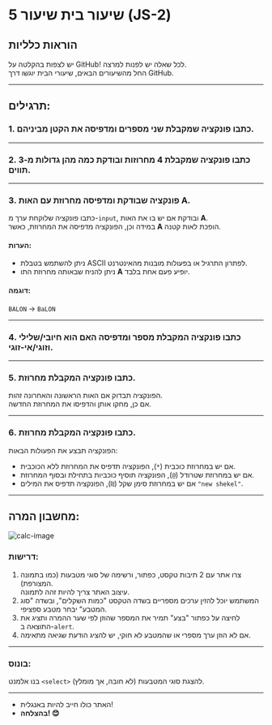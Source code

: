 # שיעור בית שיעור 5 (JS-2)

## הוראות כלליות
יש לצפות בהקלטה על GitHub! לכל שאלה יש לפנות למרצה.  
החל מהשיעורים הבאים, שיעורי הבית יוגשו דרך GitHub.

---

## תרגילים:

### 1. כתבו פונקציה שמקבלת שני מספרים ומדפיסה את הקטן מביניהם.

---

### 2. כתבו פונקציה שמקבלת 4 מחרוזות ובודקת כמה מהן גדולות מ-3 תווים.

---

### 3. פונקציה שבודקת ומדפיסה מחרוזת עם האות A.
כתבו פונקציה שלוקחת ערך מ-`input`, ובודקת אם יש בו את האות **A**.  
במידה וכן, הפונקציה מדפיסה את המחרוזת, כאשר **A** הופכת לאות קטנה.

#### הערות:
- ניתן להשתמש בטבלת ASCII לפתרון התרגיל או בפעולות מובנות מהאינטרנט.
- ניתן להניח שבאותה מחרוזת התו **A** יופיע פעם אחת בלבד.

#### דוגמה:
`BALON` → `BaLON`

---

### 4. כתבו פונקציה המקבלת מספר ומדפיסה האם הוא חיובי/שלילי וזוגי/אי-זוגי.

---

### 5. כתבו פונקציה המקבלת מחרוזת.
הפונקציה תבדוק אם האות הראשונה והאחרונה זהות.  
אם כן, מחקו אותן והדפיסו את המחרוזת החדשה.

---

### 6. כתבו פונקציה המקבלת מחרוזת.
הפונקציה תבצע את הפעולות הבאות:
- אם יש במחרוזת כוכבית (`*`), הפונקציה תדפיס את המחרוזת ללא הכוכבית.
- אם יש במחרוזת שטרודל (`@`), הפונקציה תוסיף כוכביות בתחילת ובסוף המחרוזת.
- אם יש במחרוזת סימן שקל (`₪`), הפונקציה תדפיס את המילים `"new shekel"`.

---

## מחשבון המרה:


![calc-image](https://github.com/user-attachments/assets/03d34f10-fca1-4230-8735-f97a7846f859)

### דרישות:
1. צרו אתר עם 2 תיבות טקסט, כפתור, ורשימה של סוגי מטבעות (כמו בתמונה המצורפת).  
   עיצוב האתר צריך להיות זהה לתמונה.
2. המשתמש יוכל להזין ערכים מספריים בשדה הטקסט "כמות השקלים", ובשדה "סוג המטבע" יבחר מטבע ספציפי.
3. לחיצה על כפתור "בצע" תמיר את המספר שהוזן לפי שער ההמרה ותציג את התוצאה ב-`alert`.
4. אם לא הוזן ערך מספרי או שהמטבע לא חוקי, יש להציג הודעת שגיאה מתאימה.

---

### בונוס:
בנו אלמנט `<select>` להצגת סוגי המטבעות (לא חובה, אך מומלץ).  

---

- האתר כולו חייב להיות באנגלית!
- **בהצלחה! 😊**

